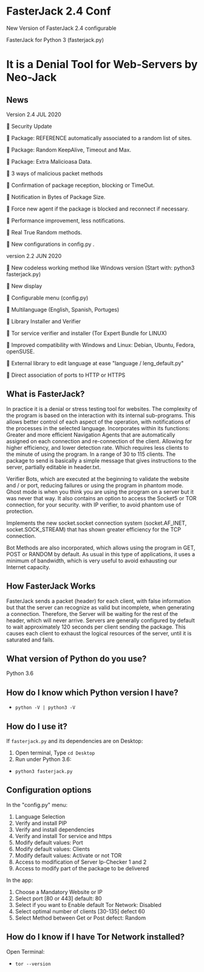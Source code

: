 # FasterJack 2.4 Conf
New Version of FasterJack 2.4 configurable

 FasterJack for Python 3 (fasterjack.py)
# It is a Denial Tool for Web-Servers by Neo-Jack

## News

Version 2.4 JUL 2020

📌 Security Update

📌 Package: REFERENCE automatically associated to a random list of sites.

📌 Package: Random KeepAlive, Timeout and Max.

📌 Package: Extra Malicioasa Data.

📌 3 ways of malicious packet methods

📌 Confirmation of package reception, blocking or TimeOut.

📌 Notification in Bytes of Package Size.

📌 Force new agent if the package is blocked and reconnect if necessary.

📌 Performance improvement, less notifications.

📌 Real True Random methods.

📌 New configurations in config.py .


version 2.2 JUN 2020

📌 New codeless working method like Windows version (Start with: python3 fasterjack.py)

📌 New display

📌 Configurable menu (config.py)

📌 Multilanguage (English, Spanish, Portuges)

📌 Library Installer and Verifier

📌 Tor service verifier and installer (Tor Expert Bundle for LINUX)

📌 Improved compatibility with Windows and Linux: Debian, Ubuntu, Fedora, openSUSE.

📌 External library to edit language at ease "language / leng_default.py"

📌 Direct association of ports to HTTP or HTTPS


## What is FasterJack?

In practice it is a denial or stress testing tool for websites.
The complexity of the program is based on the interaction with its internal sub-programs.
This allows better control of each aspect of the operation, with notifications of the processes in the selected language.
Incorporates within its functions:
Greater and more efficient Navigation Agents that are automatically assigned on each connection and re-connection of the client.
Allowing for higher efficiency, and lower detection rate. Which requires less clients to the minute of using the program.
In a range of 30 to 115 clients.
The package to send is basically a simple message that gives instructions to the server, partially editable in header.txt.

Verifier Bots, which are executed at the beginning to validate the website and / or port, reducing failures or using the program in phantom mode. Ghost mode is when you think you are using the program on a server but it was never that way.
It also contains an option to access the Socket5 or TOR connection, for your security. with IP verifier, to avoid phantom use of protection.

Implements the new socket.socket connection system (socket.AF_INET, socket.SOCK_STREAM) that has shown greater efficiency for the TCP connection.

Bot Methods are also incorporated, which allows using the program in GET, POST or RANDOM by default.
As usual in this type of applications, it uses a minimum of bandwidth, which is very useful to avoid exhausting our Internet capacity.

## How FasterJack Works
FasterJack sends a packet (header) for each client, with false information but that the server can recognize as valid but incomplete, when generating a connection.
Therefore, the Server will be waiting for the rest of the header, which will never arrive.
Servers are generally configured by default to wait approximately 120 seconds per client sending the package.
This causes each client to exhaust the logical resources of the server, until it is saturated and fails.


## What version of Python do you use?
Python 3.6

## How do I know which Python version I have?
* `python -V | python3 -V`


## How do I use it?

If `fasterjack.py` and its dependencies are on Desktop:
1) Open terminal, Type `cd Desktop`
2) Run under Python 3.6:
* `python3 fasterjack.py`




## Configuration options

In the "config.py" menu:
1) Language Selection
2) Verify and install PIP
3) Verify and install dependencies
4) Verify and install Tor service and https
5) Modify default values: Port
6) Modify default values: Clients
7) Modify default values: Activate or not TOR
8) Access to modification of Server Ip-Checker 1 and 2
9) Access to modify part of the package to be delivered

In the app:
1) Choose a Mandatory Website or IP
2) Select port [80 or 443] default: 80
3) Select if you want to Enable default Tor Network: Disabled
4) Select optimal number of clients [30-135] defect 60
5) Select Method between Get or Post defect: Random

## How do I know if I have Tor Network installed?
Open Terminal:
* `tor --version`



